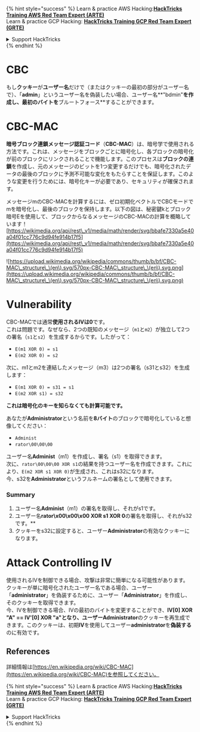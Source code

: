 {% hint style="success" %}
Learn & practice AWS Hacking:<img src="/.gitbook/assets/arte.png" alt="" data-size="line">[**HackTricks Training AWS Red Team Expert (ARTE)**](https://training.hacktricks.xyz/courses/arte)<img src="/.gitbook/assets/arte.png" alt="" data-size="line">\
Learn & practice GCP Hacking: <img src="/.gitbook/assets/grte.png" alt="" data-size="line">[**HackTricks Training GCP Red Team Expert (GRTE)**<img src="/.gitbook/assets/grte.png" alt="" data-size="line">](https://training.hacktricks.xyz/courses/grte)

<details>

<summary>Support HackTricks</summary>

* Check the [**subscription plans**](https://github.com/sponsors/carlospolop)!
* **Join the** 💬 [**Discord group**](https://discord.gg/hRep4RUj7f) or the [**telegram group**](https://t.me/peass) or **follow** us on **Twitter** 🐦 [**@hacktricks\_live**](https://twitter.com/hacktricks\_live)**.**
* **Share hacking tricks by submitting PRs to the** [**HackTricks**](https://github.com/carlospolop/hacktricks) and [**HackTricks Cloud**](https://github.com/carlospolop/hacktricks-cloud) github repos.

</details>
{% endhint %}


# CBC

もし**クッキー**が**ユーザー名**だけで（またはクッキーの最初の部分がユーザー名で）、「**admin**」というユーザー名を偽装したい場合、ユーザー名**"bdmin"**を作成し、**最初のバイト**を**ブルートフォース**することができます。

# CBC-MAC

**暗号ブロック連鎖メッセージ認証コード**（**CBC-MAC**）は、暗号学で使用される方法です。これは、メッセージをブロックごとに暗号化し、各ブロックの暗号化が前のブロックにリンクされることで機能します。このプロセスは**ブロックの連鎖**を作成し、元のメッセージのビットを1つ変更するだけでも、暗号化されたデータの最後のブロックに予測不可能な変化をもたらすことを保証します。このような変更を行うためには、暗号化キーが必要であり、セキュリティが確保されます。

メッセージmのCBC-MACを計算するには、ゼロ初期化ベクトルでCBCモードでmを暗号化し、最後のブロックを保持します。以下の図は、秘密鍵kとブロック暗号Eを使用して、ブロックからなるメッセージのCBC-MACの計算を概略しています！[https://wikimedia.org/api/rest\_v1/media/math/render/svg/bbafe7330a5e40a04f01cc776c9d94fe914b17f5](https://wikimedia.org/api/rest\_v1/media/math/render/svg/bbafe7330a5e40a04f01cc776c9d94fe914b17f5) 

![https://upload.wikimedia.org/wikipedia/commons/thumb/b/bf/CBC-MAC\_structure\_\(en\).svg/570px-CBC-MAC\_structure\_\(en\).svg.png](https://upload.wikimedia.org/wikipedia/commons/thumb/b/bf/CBC-MAC\_structure\_\(en\).svg/570px-CBC-MAC\_structure\_\(en\).svg.png)

# Vulnerability

CBC-MACでは通常**使用されるIVは0**です。\
これは問題です。なぜなら、2つの既知のメッセージ（`m1`と`m2`）が独立して2つの署名（`s1`と`s2`）を生成するからです。したがって：

* `E(m1 XOR 0) = s1`
* `E(m2 XOR 0) = s2`

次に、m1とm2を連結したメッセージ（m3）は2つの署名（s31とs32）を生成します：

* `E(m1 XOR 0) = s31 = s1`
* `E(m2 XOR s1) = s32`

**これは暗号化のキーを知らなくても計算可能です。**

あなたが**Administrator**という名前を**8バイト**のブロックで暗号化していると想像してください：

* `Administ`
* `rator\00\00\00`

ユーザー名**Administ**（m1）を作成し、署名（s1）を取得できます。\
次に、`rator\00\00\00 XOR s1`の結果を持つユーザー名を作成できます。これにより、`E(m2 XOR s1 XOR 0)`が生成され、これはs32になります。\
今、s32を**Administrator**というフルネームの署名として使用できます。

### Summary

1. ユーザー名**Administ**（m1）の署名を取得し、それがs1です。
2. ユーザー名**rator\x00\x00\x00 XOR s1 XOR 0**の署名を取得し、それがs32です。**
3. クッキーをs32に設定すると、ユーザー**Administrator**の有効なクッキーになります。

# Attack Controlling IV

使用されるIVを制御できる場合、攻撃は非常に簡単になる可能性があります。\
クッキーが単に暗号化されたユーザー名である場合、ユーザー「**administrator**」を偽装するために、ユーザー「**Administrator**」を作成し、そのクッキーを取得できます。\
今、IVを制御できる場合、IVの最初のバイトを変更することができ、**IV\[0] XOR "A" == IV'\[0] XOR "a"**となり、ユーザー**Administrator**のクッキーを再生成できます。このクッキーは、初期**IV**を使用してユーザー**administrator**を**偽装する**のに有効です。

## References

詳細情報は[https://en.wikipedia.org/wiki/CBC-MAC](https://en.wikipedia.org/wiki/CBC-MAC)を参照してください。


{% hint style="success" %}
Learn & practice AWS Hacking:<img src="/.gitbook/assets/arte.png" alt="" data-size="line">[**HackTricks Training AWS Red Team Expert (ARTE)**](https://training.hacktricks.xyz/courses/arte)<img src="/.gitbook/assets/arte.png" alt="" data-size="line">\
Learn & practice GCP Hacking: <img src="/.gitbook/assets/grte.png" alt="" data-size="line">[**HackTricks Training GCP Red Team Expert (GRTE)**<img src="/.gitbook/assets/grte.png" alt="" data-size="line">](https://training.hacktricks.xyz/courses/grte)

<details>

<summary>Support HackTricks</summary>

* Check the [**subscription plans**](https://github.com/sponsors/carlospolop)!
* **Join the** 💬 [**Discord group**](https://discord.gg/hRep4RUj7f) or the [**telegram group**](https://t.me/peass) or **follow** us on **Twitter** 🐦 [**@hacktricks\_live**](https://twitter.com/hacktricks\_live)**.**
* **Share hacking tricks by submitting PRs to the** [**HackTricks**](https://github.com/carlospolop/hacktricks) and [**HackTricks Cloud**](https://github.com/carlospolop/hacktricks-cloud) github repos.

</details>
{% endhint %}
